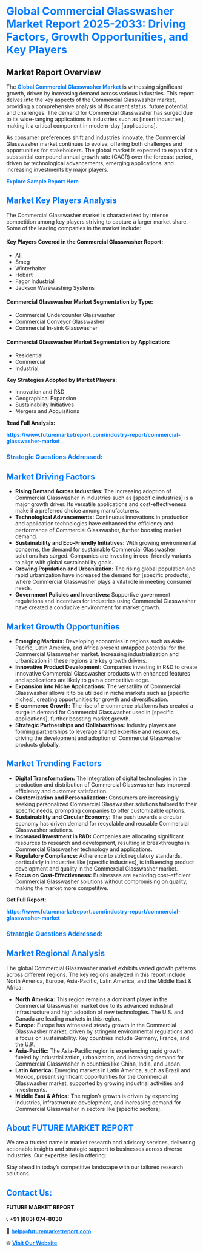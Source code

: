 <h1 style="color: #007BFF;">Global Commercial Glasswasher Market Report 2025-2033: Driving Factors, Growth Opportunities, and Key Players</h1>

<section id="overview">
<h2>Market Report Overview</h2>
<p>The <a href="https://www.futuremarketreport.com/industry-report/commercial-glasswasher-market" style="color: #007BFF; text-decoration: none;"><strong>Global Commercial Glasswasher Market</strong></a> is witnessing significant growth, driven by increasing demand across various industries. This report delves into the key aspects of the Commercial Glasswasher market, providing a comprehensive analysis of its current status, future potential, and challenges. The demand for Commercial Glasswasher has surged due to its wide-ranging applications in industries such as [insert industries], making it a critical component in modern-day [applications].</p>
<p>As consumer preferences shift and industries innovate, the Commercial Glasswasher market continues to evolve, offering both challenges and opportunities for stakeholders. The global market is expected to expand at a substantial compound annual growth rate (CAGR) over the forecast period, driven by technological advancements, emerging applications, and increasing investments by major players.</p>
</section>

<section id="overview">
<p><a href="https://www.futuremarketreport.com/request-sample/reportId=92960" style="color: #007BFF; text-decoration: none;"><strong>Explore Sample Report Here</strong></a></p>
</section>

<section id="key-players">
<h2 style="color: #007BFF;">Market Key Players Analysis</h2>
<p>The Commercial Glasswasher market is characterized by intense competition among key players striving to capture a larger market share. Some of the leading companies in the market include:</p>
<h4>Key Players Covered in the Commercial Glasswasher Report:</h4>
<ul><li>Ali</li><li>Smeg</li><li>Winterhalter</li><li>Hobart</li><li>Fagor Industrial</li><li>Jackson Warewashing Systems</li></ul>
<h4>Commercial Glasswasher Market Segmentation by Type:</h4>
<ul><li>Commercial Undercounter Glasswasher</li><li>Commercial Conveyor Glasswasher</li><li>Commercial In-sink Glasswasher</li></ul>

<h4>Commercial Glasswasher Market Segmentation by Application:</h4>
<ul><li>Residential</li><li>Commercial</li><li>Industrial</li></ul>
<p><strong>Key Strategies Adopted by Market Players:</strong></p>
<ul>
<li>Innovation and R&D</li>
<li>Geographical Expansion</li>
<li>Sustainability Initiatives</li>
<li>Mergers and Acquisitions</li>
</ul>
</section>

<section>
<p><strong>Read Full Analysis: </strong></p><a href="https://www.futuremarketreport.com/industry-report/commercial-glasswasher-market" style="color: #007BFF; text-decoration: none;"><strong>https://www.futuremarketreport.com/industry-report/commercial-glasswasher-market</strong></a>
<h3 style="color: #007BFF;">Strategic Questions Addressed:</h3>
</section>

<section id="driving-factors">
<h2 style="color: #007BFF;">Market Driving Factors</h2>
<ul>
<li><strong>Rising Demand Across Industries:</strong> The increasing adoption of Commercial Glasswasher in industries such as [specific industries] is a major growth driver. Its versatile applications and cost-effectiveness make it a preferred choice among manufacturers.</li>
<li><strong>Technological Advancements:</strong> Continuous innovations in production and application technologies have enhanced the efficiency and performance of Commercial Glasswasher, further boosting market demand.</li>
<li><strong>Sustainability and Eco-Friendly Initiatives:</strong> With growing environmental concerns, the demand for sustainable Commercial Glasswasher solutions has surged. Companies are investing in eco-friendly variants to align with global sustainability goals.</li>
<li><strong>Growing Population and Urbanization:</strong> The rising global population and rapid urbanization have increased the demand for [specific products], where Commercial Glasswasher plays a vital role in meeting consumer needs.</li>
<li><strong>Government Policies and Incentives:</strong> Supportive government regulations and incentives for industries using Commercial Glasswasher have created a conducive environment for market growth.</li>
</ul>
</section>

<section id="growth-opportunities">
<h2 style="color: #007BFF;">Market Growth Opportunities</h2>
<ul>
<li><strong>Emerging Markets:</strong> Developing economies in regions such as Asia-Pacific, Latin America, and Africa present untapped potential for the Commercial Glasswasher market. Increasing industrialization and urbanization in these regions are key growth drivers.</li>
<li><strong>Innovative Product Development:</strong> Companies investing in R&D to create innovative Commercial Glasswasher products with enhanced features and applications are likely to gain a competitive edge.</li>
<li><strong>Expansion into Niche Applications:</strong> The versatility of Commercial Glasswasher allows it to be utilized in niche markets such as [specific niches], creating opportunities for growth and diversification.</li>
<li><strong>E-commerce Growth:</strong> The rise of e-commerce platforms has created a surge in demand for Commercial Glasswasher used in [specific applications], further boosting market growth.</li>
<li><strong>Strategic Partnerships and Collaborations:</strong> Industry players are forming partnerships to leverage shared expertise and resources, driving the development and adoption of Commercial Glasswasher products globally.</li>
</ul>
</section>

<section id="trending-factors">
<h2 style="color: #007BFF;">Market Trending Factors</h2>
<ul>
<li><strong>Digital Transformation:</strong> The integration of digital technologies in the production and distribution of Commercial Glasswasher has improved efficiency and customer satisfaction.</li>
<li><strong>Customization and Personalization:</strong> Consumers are increasingly seeking personalized Commercial Glasswasher solutions tailored to their specific needs, prompting companies to offer customizable options.</li>
<li><strong>Sustainability and Circular Economy:</strong> The push towards a circular economy has driven demand for recyclable and reusable Commercial Glasswasher solutions.</li>
<li><strong>Increased Investment in R&D:</strong> Companies are allocating significant resources to research and development, resulting in breakthroughs in Commercial Glasswasher technology and applications.</li>
<li><strong>Regulatory Compliance:</strong> Adherence to strict regulatory standards, particularly in industries like [specific industries], is influencing product development and quality in the Commercial Glasswasher market.</li>
<li><strong>Focus on Cost-Effectiveness:</strong> Businesses are exploring cost-efficient Commercial Glasswasher solutions without compromising on quality, making the market more competitive.</li>
</ul>
</section>

<section>
<p><strong>Get Full Report: </strong></p><a href="https://www.futuremarketreport.com/industry-report/commercial-glasswasher-market" style="color: #007BFF; text-decoration: none;"><strong>https://www.futuremarketreport.com/industry-report/commercial-glasswasher-market</strong></a>
<h3 style="color: #007BFF;">Strategic Questions Addressed:</h3>
</section>


<section id="regional-analysis">
<h2 style="color: #007BFF;">Market Regional Analysis</h2>
<p>The global Commercial Glasswasher market exhibits varied growth patterns across different regions. The key regions analyzed in this report include North America, Europe, Asia-Pacific, Latin America, and the Middle East & Africa:</p>
<ul>
<li><strong>North America:</strong> This region remains a dominant player in the Commercial Glasswasher market due to its advanced industrial infrastructure and high adoption of new technologies. The U.S. and Canada are leading markets in this region.</li>
<li><strong>Europe:</strong> Europe has witnessed steady growth in the Commercial Glasswasher market, driven by stringent environmental regulations and a focus on sustainability. Key countries include Germany, France, and the U.K.</li>
<li><strong>Asia-Pacific:</strong> The Asia-Pacific region is experiencing rapid growth, fueled by industrialization, urbanization, and increasing demand for Commercial Glasswasher in countries like China, India, and Japan.</li>
<li><strong>Latin America:</strong> Emerging markets in Latin America, such as Brazil and Mexico, present significant opportunities for the Commercial Glasswasher market, supported by growing industrial activities and investments.</li>
<li><strong>Middle East & Africa:</strong> The region’s growth is driven by expanding industries, infrastructure development, and increasing demand for Commercial Glasswasher in sectors like [specific sectors].</li>
</ul>
</section>

<footer>
<h2 style="color: #007BFF;">About FUTURE MARKET REPORT</h2>
<p>We are a trusted name in market research and advisory services, delivering actionable insights and strategic support to businesses across diverse industries. Our expertise lies in offering:</p>

<p>Stay ahead in today’s competitive landscape with our tailored research solutions.</p>

<h2 style="color: #007BFF;">Contact Us:</h2>
<p><strong>FUTURE MARKET REPORT</strong></p>
<p>📞 <strong>+91 (883) 074-8030</strong></p>
<p>📧 <strong><a href="mailto:help@futuremarketreport.com" style="color: #007BFF;">help@futuremarketreport.com</a></strong></p>
<p>🌐 <strong><a href="https://www.futuremarketreport.com/" style="color: #007BFF;">Visit Our Website</a></strong></p>
</footer>